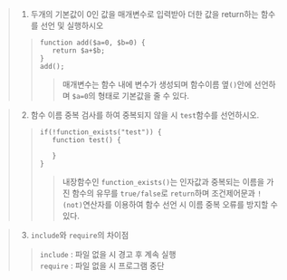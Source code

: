 >1. 두개의 기본값이 0인 값을 매개변수로 입력받아 더한 값을 return하는 함수를 선언 및 실행하시오
>>```
>>function add($a=0, $b=0) {
>>    return $a+$b;
>>}
>>add();
>>```
>>>매개변수는 함수 내에 변수가 생성되며 함수이름 옆`()`안에 선언하며 `$a=0`의 형태로 기본값을 줄 수 있다.

>2. 함수 이름 중복 검사를 하여 중복되지 않을 시 `test`함수를 선언하시오.
>>```
>>if(!function_exists("test")) {
>>    function test() {
>>
>>    }
>>}
>>```
>>>내장함수인 `function_exists()`는 인자값과 중복되는 이름을 가진 함수의 유무를 `true/false`로 `return`하며 조건제어문과 `!(not)`연산자를 이용하여 함수 선언 시 이름 중복 오류를 방지할 수 있다.

>3. `include`와 `require`의 차이점
>>`include` : 파일 없을 시 경고 후 계속 실행<br>
>>`require` : 파일 없을 시 프로그램 중단